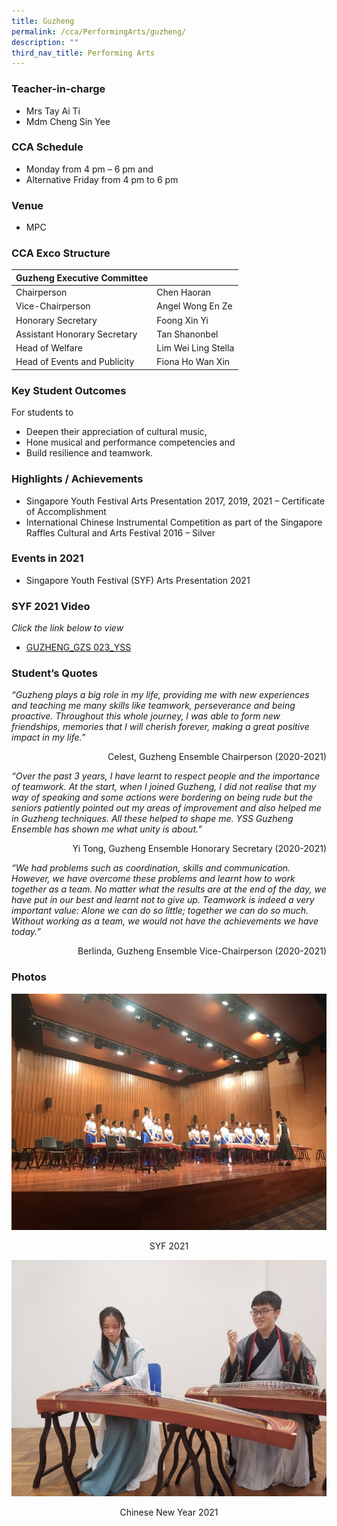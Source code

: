 ```yaml
---
title: Guzheng
permalink: /cca/PerformingArts/guzheng/
description: ""
third_nav_title: Performing Arts
---
```

### Teacher-in-charge	
* Mrs Tay Ai Ti
* Mdm Cheng Sin Yee

### CCA Schedule
* Monday from 4 pm – 6 pm and
* Alternative Friday from 4 pm to 6 pm

### Venue
* MPC


### CCA Exco Structure


| Guzheng Executive Committee |  |
| -------- | -------- |
| Chairperson     | Chen Haoran     |
| Vice-Chairperson     | Angel Wong En Ze     |
| Honorary Secretary     | Foong Xin Yi     |
| Assistant Honorary Secretary     | Tan Shanonbel     |
| Head of Welfare     | Lim Wei Ling Stella     |
| Head of Events and Publicity     | Fiona Ho Wan Xin     |




### Key Student Outcomes

For students to
* Deepen their appreciation of cultural music,
* Hone musical and performance competencies and
* Build resilience and teamwork.

### Highlights / Achievements

* Singapore Youth Festival Arts Presentation 2017, 2019, 2021 – Certificate of Accomplishment
* International Chinese Instrumental Competition as part of the Singapore Raffles Cultural and Arts Festival 2016 – Silver

### Events in 2021

* Singapore Youth Festival (SYF) Arts Presentation 2021

### SYF 2021 Video 

*Click the link below to view*

* [GUZHENG_GZS 023_YSS](https://youtu.be/0NJe78sp52o)

### Student’s Quotes

*“Guzheng plays a big role in my life, providing me with new experiences and teaching me many skills like teamwork, perseverance and being proactive. Throughout this whole journey, I was able to form new friendships, memories that I will cherish forever, making a great positive impact in my life.”*

<div style="text-align:right">Celest, Guzheng Ensemble Chairperson (2020-2021)</div>

*“Over the past 3 years, I have learnt to respect people and the importance of teamwork. At the start, when I joined Guzheng, I did not realise that my way of speaking and some actions were bordering on being rude but the seniors patiently pointed out my areas of improvement and also helped me in Guzheng techniques. All these helped to shape me. YSS Guzheng Ensemble has shown me what unity is about.”*

<div style="text-align:right">Yi Tong, Guzheng Ensemble Honorary Secretary (2020-2021)</div>

*“We had problems such as coordination, skills and communication. However, we have overcome these problems and learnt how to work together as a team. No matter what the results are at the end of the day, we have put in our best and learnt not to give up. Teamwork is indeed a very important value: Alone we can do so little; together we can do so much. Without working as a team, we would not have the achievements we have today.”*

<div style="text-align:right">Berlinda, Guzheng Ensemble Vice-Chairperson (2020-2021)</div>

### Photos

![](/images/StudDevelopment/CCAs/PerformingArts/Guzheng/1SYF%202021.jpg)

<div style="text-align:center">SYF 2021</div>

![](/images/StudDevelopment/CCAs/PerformingArts/Guzheng/2Chinese%20New%20Year%202021.jpeg)

<div style="text-align:center">Chinese New Year 2021</div>